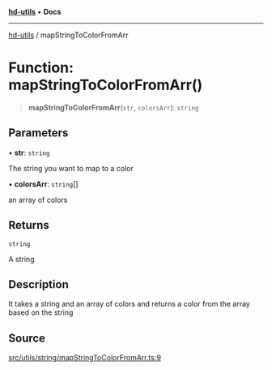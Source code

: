 [**hd-utils**](../README.md) • **Docs**

***

[hd-utils](../globals.md) / mapStringToColorFromArr

# Function: mapStringToColorFromArr()

> **mapStringToColorFromArr**(`str`, `colorsArr`): `string`

## Parameters

• **str**: `string`

The string you want to map to a color

• **colorsArr**: `string`[]

an array of colors

## Returns

`string`

A string

## Description

It takes a string and an array of colors and returns a color from the array based on the string

## Source

[src/utils/string/mapStringToColorFromArr.ts:9](https://github.com/AhmadHddad/h-utils/blob/5c76ff5de068cee019fc632d9da2e395721bb48f/src/utils/string/mapStringToColorFromArr.ts#L9)
